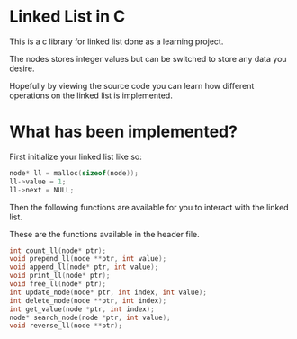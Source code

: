 # Linked List in C
This is a c library for linked list done as a learning project.

The nodes stores integer values but can be switched to store any data you desire.

Hopefully by viewing the source code you can learn how different operations on the linked list is implemented.

# What has been implemented?

First initialize your linked list like so:

```c
node* ll = malloc(sizeof(node));
ll->value = 1;
ll->next = NULL;
```

Then the following functions are available for you to interact with the linked list.

These are the functions available in the header file.

```c
int count_ll(node* ptr);
void prepend_ll(node **ptr, int value);
void append_ll(node* ptr, int value);
void print_ll(node* ptr);
void free_ll(node* ptr);
int update_node(node* ptr, int index, int value);
int delete_node(node **ptr, int index);
int get_value(node *ptr, int index);
node* search_node(node *ptr, int value);
void reverse_ll(node **ptr);
```
